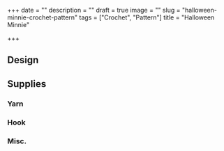 +++
date = ""
description = ""
draft = true
image = ""
slug = "halloween-minnie-crochet-pattern"
tags = ["Crochet", "Pattern"]
title = "Halloween Minnie"

+++
## Design

## Supplies

### Yarn

### Hook

### Misc.